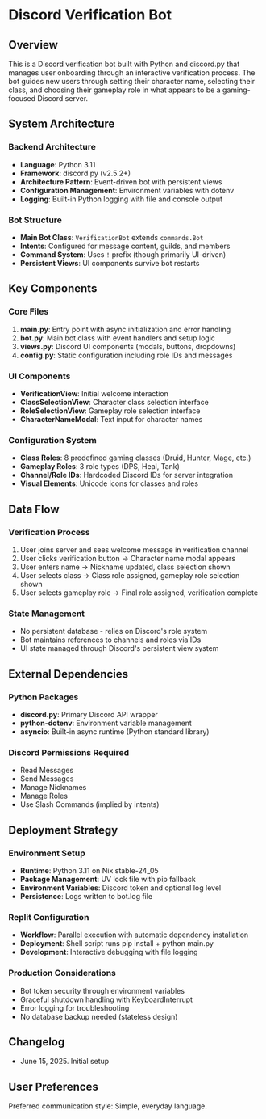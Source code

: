 # Discord Verification Bot

## Overview

This is a Discord verification bot built with Python and discord.py that manages user onboarding through an interactive verification process. The bot guides new users through setting their character name, selecting their class, and choosing their gameplay role in what appears to be a gaming-focused Discord server.

## System Architecture

### Backend Architecture
- **Language**: Python 3.11
- **Framework**: discord.py (v2.5.2+)
- **Architecture Pattern**: Event-driven bot with persistent views
- **Configuration Management**: Environment variables with dotenv
- **Logging**: Built-in Python logging with file and console output

### Bot Structure
- **Main Bot Class**: `VerificationBot` extends `commands.Bot`
- **Intents**: Configured for message content, guilds, and members
- **Command System**: Uses `!` prefix (though primarily UI-driven)
- **Persistent Views**: UI components survive bot restarts

## Key Components

### Core Files
1. **main.py**: Entry point with async initialization and error handling
2. **bot.py**: Main bot class with event handlers and setup logic
3. **views.py**: Discord UI components (modals, buttons, dropdowns)
4. **config.py**: Static configuration including role IDs and messages

### UI Components
- **VerificationView**: Initial welcome interaction
- **ClassSelectionView**: Character class selection interface  
- **RoleSelectionView**: Gameplay role selection interface
- **CharacterNameModal**: Text input for character names

### Configuration System
- **Class Roles**: 8 predefined gaming classes (Druid, Hunter, Mage, etc.)
- **Gameplay Roles**: 3 role types (DPS, Heal, Tank)
- **Channel/Role IDs**: Hardcoded Discord IDs for server integration
- **Visual Elements**: Unicode icons for classes and roles

## Data Flow

### Verification Process
1. User joins server and sees welcome message in verification channel
2. User clicks verification button → Character name modal appears
3. User enters name → Nickname updated, class selection shown
4. User selects class → Class role assigned, gameplay role selection shown
5. User selects gameplay role → Final role assigned, verification complete

### State Management
- No persistent database - relies on Discord's role system
- Bot maintains references to channels and roles via IDs
- UI state managed through Discord's persistent view system

## External Dependencies

### Python Packages
- **discord.py**: Primary Discord API wrapper
- **python-dotenv**: Environment variable management
- **asyncio**: Built-in async runtime (Python standard library)

### Discord Permissions Required
- Read Messages
- Send Messages  
- Manage Nicknames
- Manage Roles
- Use Slash Commands (implied by intents)

## Deployment Strategy

### Environment Setup
- **Runtime**: Python 3.11 on Nix stable-24_05
- **Package Management**: UV lock file with pip fallback
- **Environment Variables**: Discord token and optional log level
- **Persistence**: Logs written to bot.log file

### Replit Configuration
- **Workflow**: Parallel execution with automatic dependency installation
- **Deployment**: Shell script runs pip install + python main.py
- **Development**: Interactive debugging with file logging

### Production Considerations
- Bot token security through environment variables
- Graceful shutdown handling with KeyboardInterrupt
- Error logging for troubleshooting
- No database backup needed (stateless design)

## Changelog
- June 15, 2025. Initial setup

## User Preferences

Preferred communication style: Simple, everyday language.